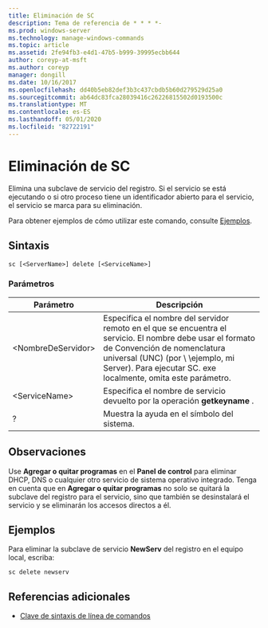 ```yaml
---
title: Eliminación de SC
description: Tema de referencia de * * * *-
ms.prod: windows-server
ms.technology: manage-windows-commands
ms.topic: article
ms.assetid: 2fe94fb3-e4d1-47b5-b999-39995ecbb644
author: coreyp-at-msft
ms.author: coreyp
manager: dongill
ms.date: 10/16/2017
ms.openlocfilehash: dd40b5eb82def3b3c437cbdb5b60d279529d25a0
ms.sourcegitcommit: ab64dc83fca28039416c26226815502d0193500c
ms.translationtype: MT
ms.contentlocale: es-ES
ms.lasthandoff: 05/01/2020
ms.locfileid: "82722191"
---
```

# <a name="sc-delete"></a>Eliminación de SC



Elimina una subclave de servicio del registro. Si el servicio se está ejecutando o si otro proceso tiene un identificador abierto para el servicio, el servicio se marca para su eliminación.

Para obtener ejemplos de cómo utilizar este comando, consulte [Ejemplos](#examples).

## <a name="syntax"></a>Sintaxis

```
sc [<ServerName>] delete [<ServiceName>]
```

### <a name="parameters"></a>Parámetros

|Parámetro|Descripción|
|---------|-----------|
|\<NombreDeServidor>|Especifica el nombre del servidor remoto en el que se encuentra el servicio. El nombre debe usar el formato de Convención de nomenclatura universal (UNC) (por \\ \\ejemplo, mi Server). Para ejecutar SC. exe localmente, omita este parámetro.|
|\<ServiceName>|Especifica el nombre de servicio devuelto por la operación **getkeyname** .|
|?|Muestra la ayuda en el símbolo del sistema.|

## <a name="remarks"></a>Observaciones

Use **Agregar o quitar programas** en el **Panel de control** para eliminar DHCP, DNS o cualquier otro servicio de sistema operativo integrado. Tenga en cuenta que en **Agregar o quitar programas** no solo se quitará la subclave del registro para el servicio, sino que también se desinstalará el servicio y se eliminarán los accesos directos a él.

## <a name="examples"></a>Ejemplos

Para eliminar la subclave de servicio **NewServ** del registro en el equipo local, escriba:
```
sc delete newserv
```

## <a name="additional-references"></a>Referencias adicionales

- [Clave de sintaxis de línea de comandos](command-line-syntax-key.md)